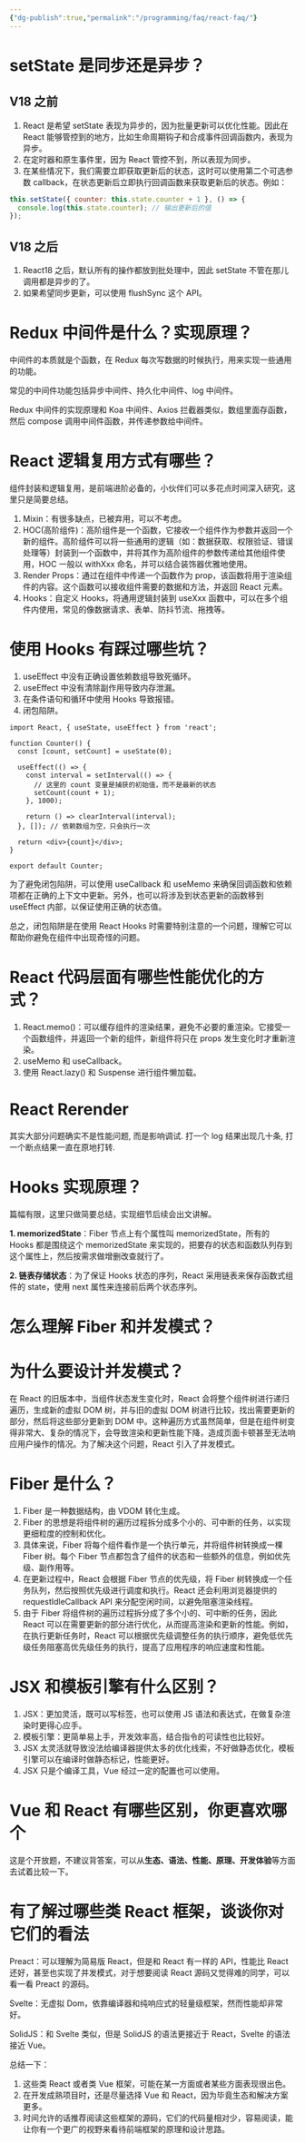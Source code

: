 ```yaml
---
{"dg-publish":true,"permalink":"/programming/faq/react-faq/"}
---
```



# setState 是同步还是异步？

## V18 之前

1. React 是希望 setState 表现为异步的，因为批量更新可以优化性能。因此在 React 能够管控到的地方，比如生命周期钩子和合成事件回调函数内，表现为异步。
2. 在定时器和原生事件里，因为 React 管控不到，所以表现为同步。
3. 在某些情况下，我们需要立即获取更新后的状态，这时可以使用第二个可选参数 callback，在状态更新后立即执行回调函数来获取更新后的状态。例如：

```javascript
this.setState({ counter: this.state.counter + 1 }, () => {
  console.log(this.state.counter); // 输出更新后的值
});
```

## V18 之后

1. React18 之后，默认所有的操作都放到批处理中，因此 setState 不管在那儿调用都是异步的了。
2. 如果希望同步更新，可以使用 flushSync 这个 API。

# Redux 中间件是什么？实现原理？

中间件的本质就是个函数，在 Redux 每次写数据的时候执行，用来实现一些通用的功能。

常见的中间件功能包括异步中间件、持久化中间件、log 中间件。

Redux 中间件的实现原理和 Koa 中间件、Axios 拦截器类似，数组里面存函数，然后 compose 调用中间件函数，并传递参数给中间件。

# React 逻辑复用方式有哪些？

组件封装和逻辑复用，是前端进阶必备的，小伙伴们可以多花点时间深入研究，这里只是简要总结。

1. Mixin：有很多缺点，已被弃用，可以不考虑。
2. HOC(高阶组件)：高阶组件是一个函数，它接收一个组件作为参数并返回一个新的组件。高阶组件可以将一些通用的逻辑（如：数据获取、权限验证、错误处理等）封装到一个函数中，并将其作为高阶组件的参数传递给其他组件使用，HOC 一般以 withXxx 命名，并可以结合装饰器优雅地使用。
3. Render Props：通过在组件中传递一个函数作为 prop，该函数将用于渲染组件的内容。这个函数可以接收组件需要的数据和方法，并返回 React 元素。
4. Hooks：自定义 Hooks，将通用逻辑封装到 useXxx 函数中，可以在多个组件内使用，常见的像数据请求、表单、防抖节流、拖拽等。

# 使用 Hooks 有踩过哪些坑？

1. useEffect 中没有正确设置依赖数组导致死循环。
2. useEffect 中没有清除副作用导致内存泄漏。
3. 在条件语句和循环中使用 Hooks 导致报错。
4. 闭包陷阱。

```JS
import React, { useState, useEffect } from 'react';

function Counter() {
  const [count, setCount] = useState(0);

  useEffect(() => {
    const interval = setInterval(() => {
      // 这里的 count 变量是捕获的初始值，而不是最新的状态
      setCount(count + 1);
    }, 1000);

    return () => clearInterval(interval);
  }, []); // 依赖数组为空，只会执行一次

  return <div>{count}</div>;
}

export default Counter;

```

为了避免闭包陷阱，可以使用 useCallback 和 useMemo 来确保回调函数和依赖项都在正确的上下文中更新。另外，也可以将涉及到状态更新的函数移到 useEffect 内部，以保证使用正确的状态值。

总之，闭包陷阱是在使用 React Hooks 时需要特别注意的一个问题，理解它可以帮助你避免在组件中出现奇怪的问题。

# React 代码层面有哪些性能优化的方式？

1. React.memo()：可以缓存组件的渲染结果，避免不必要的重渲染。它接受一个函数组件，并返回一个新的组件，新组件将只在 props 发生变化时才重新渲染。
2. useMemo 和 useCallback。
4. 使用 React.lazy() 和 Suspense 进行组件懒加载。

# React Rerender

其实大部分问题确实不是性能问题, 而是影响调试. 打一个 log 结果出现几十条, 打一个断点结果一直在原地打转.

# Hooks 实现原理？

篇幅有限，这里只做简要总结，实现细节后续会出文讲解。

**1. memorizedState**：Fiber 节点上有个属性叫 memorizedState，所有的 Hooks 都是围绕这个 memorizedState 来实现的，把要存的状态和函数队列存到这个属性上，然后按需求做增删改查就行了。

**2. 链表存储状态**：为了保证 Hooks 状态的序列，React 采用链表来保存函数式组件的 state，使用 next 属性来连接前后两个状态序列。

# 怎么理解 Fiber 和并发模式？

# 为什么要设计并发模式？

在 React 的旧版本中，当组件状态发生变化时，React 会将整个组件树进行递归遍历，生成新的虚拟 DOM 树，并与旧的虚拟 DOM 树进行比较，找出需要更新的部分，然后将这些部分更新到 DOM 中。这种遍历方式虽然简单，但是在组件树变得非常大、复杂的情况下，会导致渲染和更新性能下降，造成页面卡顿甚至无法响应用户操作的情况。为了解决这个问题，React 引入了并发模式。

# Fiber 是什么？

1. Fiber 是一种数据结构，由 VDOM 转化生成。
2. Fiber 的思想是将组件树的遍历过程拆分成多个小的、可中断的任务，以实现更细粒度的控制和优化。
3. 具体来说，Fiber 将每个组件看作是一个执行单元，并将组件树转换成一棵 Fiber 树。每个 Fiber 节点都包含了组件的状态和一些额外的信息，例如优先级、副作用等。
4. 在更新过程中，React 会根据 Fiber 节点的优先级，将 Fiber 树转换成一个任务队列，然后按照优先级进行调度和执行。React 还会利用浏览器提供的 requestIdleCallback API 来分配空闲时间，以避免阻塞渲染线程。
5. 由于 Fiber 将组件树的遍历过程拆分成了多个小的、可中断的任务，因此 React 可以在需要更新的部分进行优化，从而提高渲染和更新的性能。例如，在执行更新任务时，React 可以根据优先级调整任务的执行顺序，避免低优先级任务阻塞高优先级任务的执行，提高了应用程序的响应速度和性能。

# JSX 和模板引擎有什么区别？

1. JSX：更加灵活，既可以写标签，也可以使用 JS 语法和表达式，在做复杂渲染时更得心应手。
2. 模板引擎：更简单易上手，开发效率高，结合指令的可读性也比较好。
3. JSX 太灵活就导致没法给编译器提供太多的优化线索，不好做静态优化，模板引擎可以在编译时做静态标记，性能更好。
4. JSX 只是个编译工具，Vue 经过一定的配置也可以使用。

# Vue 和 React 有哪些区别，你更喜欢哪个

这是个开放题，不建议背答案，可以从**生态、语法、性能、原理、开发体验**等方面去试着比较一下。

# 有了解过哪些类 React 框架，谈谈你对它们的看法

Preact：可以理解为简易版 React，但是和 React 有一样的 API，性能比 React 还好，甚至也实现了并发模式，对于想要阅读 React 源码又觉得难的同学，可以看一看 Preact 的源码。

Svelte：无虚拟 Dom，依靠编译器和纯响应式的轻量级框架，然而性能却非常好。

SolidJS：和 Svelte 类似，但是 SolidJS 的语法更接近于 React，Svelte 的语法接近 Vue。

总结一下：

1. 这些类 React 或者类 Vue 框架，可能在某一方面或者某些方面表现很出色。
2. 在开发成熟项目时，还是尽量选择 Vue 和 React，因为毕竟生态和解决方案更多。
3. 时间允许的话推荐阅读这些框架的源码，它们的代码量相对少，容易阅读，能让你有一个更广的视野来看待前端框架的原理和设计思路。
